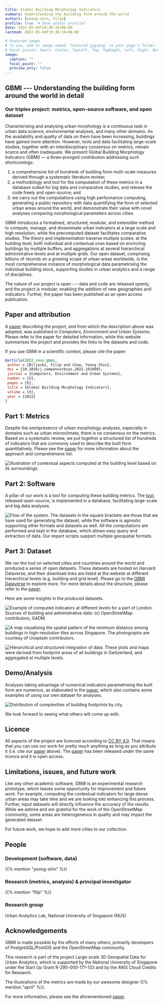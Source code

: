 ```yaml
---
title: Global Building Morphology Indicators
summary: Understanding the building form around the world
authors: [yoong-shin, filip]
profile: true  # Show author profile?
date: 2022-05-04T19:30:16+08:00
lastmod: 2022-05-04T19:30:16+08:00

# Featured image
# To use, add an image named `featured.jpg/png` to your page's folder.
# Focal points: Smart, Center, TopLeft, Top, TopRight, Left, Right, BottomLeft, Bottom, BottomRight.
image:
  caption: ""
  focal_point: ""
  preview_only: false
---
```


## GBMI --- Understanding the building form around the world in detail

### Our triplex project: metrics, open-source software, and open dataset

Characterising and analysing urban morphology is a continuous task in urban data science, environmental analyses, and many other domains. As the availability and quality of data on them have been increasing, buildings have gained more attention. However, tools and data facilitating large-scale studies, together with an interdisciplinary consensus on metrics, remain scarce and often inadequate. We present Global Building Morphology Indicators (GBMI) — a three-pronged contribution addressing such shortcomings:

1. a comprehensive list of hundreds of building form multi-scale measures derived through a systematic literature review;
1. a methodology and tool for the computation of these metrics in a database suited for big data and comparative studies, and release the code freely and open-source; and
1. we carry out the computations using high performance computing, generating a public repository with data quantifying the form of selected urban areas around the world, and demonstrate their value with novel analyses comparing morphological parameters across cities.

GBMI introduces a formalised, structured, modular, and extensible method to compute, manage, and disseminate urban indicators at a large scale and high resolution, while the precomputed dataset facilitates comparative studies. The theory and implementation traverse multiple scales: at the building level, both individual and contextual ones based on encircling buildings by multiple buffers, and aggregations at several hierarchical administrative levels and at multiple grids. Our open dataset, comprising billions of records on a growing scope of urban areas worldwide, is the most comprehensive instance of morphological data parametrising the individual building stock, supporting studies in urban analytics and a range of disciplines.

The nature of our project is open --- data and code are released openly, and the project is modular, enabling the addition of new geographies and indicators.
Further, the paper has been published as an open access publication.

## Paper and attribution

A [paper](https://doi.org/10.1016/j.compenvurbsys.2022.101809) describing the project, and from which the description above was adopted, was published in _Computers, Environment and Urban Systems_.
Please refer to the paper for detailed information, while this website summarises the project and provides the links to the datasets and code.

If you use GBMI in a scientific context, please cite the paper:

```bibtex
@article{2022_ceus_gbmi,
 author = {Biljecki, Filip and Chow, Yoong Shin},
 doi = {10.1016/j.compenvurbsys.2022.101809},
 journal = {Computers, Environment and Urban Systems},
 number = {X},
 pages = {X},
 title = {Global Building Morphology Indicators},
 volume = {X},
 year = {2022}
}
```


## Part 1: Metrics

Despite the omnipresence of urban morphology analyses, especially in domains such as urban microclimate, there is no consensus on the metrics. 
Based on a systematic review, we put together a structured list of hundreds of indicators that are commonly used to describe the built form quantitatively. 
Please see the [paper](https://doi.org/10.1016/j.compenvurbsys.2022.101809) for more information about the approach and comprehensive list.

![](buffer-horizontal.png "Illustration of contextual aspects computed at the building level based on its surroundings.")

## Part 2: Software

A pillar of our work is a tool for computing these building metrics.
The [tool](https://github.com/ualsg/global-building-morphology-indicators), released open-source, is implemented in a database, facilitating large-scale and big data analyses.

![](flow.png "Flow of the system. The datasets in the square brackets are those that we have used for generating the dataset, while the software is agnostic supporting other formats and datasets as well. All the computations are performed and kept in the database, which allows easy query and extraction of data. Our export scripts support multiple geospatial formats.")

## Part 3: Dataset

We ran the tool on selected cities and countries around the world and produced a series of open datasets.
These datasets are hosted on Harvard Dataverse, and their download links are listed at the website at 
different hierarchical levels (e.g. building and grid level).
Please go to the [GBMI Dataverse](https://dataverse.harvard.edu/dataverse.xhtml?alias=gbmi) to explore more.
For more details about the structure, please refer to the [paper](https://doi.org/10.1016/j.compenvurbsys.2022.101809).

Here are some insights in the produced datasets.

![](london.png "Example of computed indicators at different levels for a part of London. Sources of building and administrative data: (c) OpenStreetMap contributors, GADM.")

![](Singapore.png "A map visualising the spatial pattern of the minimum distance among buildings in high-resolution tiles across Singapore. The photographs are courtesy of Unsplash contributors.")

![](switzerland.png "Hierarchical and structured integration of data. These plots and maps were derived from footprint areas of all buildings in Switzerland, and aggregated at multiple levels.")


## Demo/Analysis

Analyses taking advantage of numerical indicators parametrising the built form are numerous, as elaborated in the [paper](https://doi.org/10.1016/j.compenvurbsys.2022.101809), which also contains some examples of using our own dataset for analyses.

![](cplx_joyplot_buildings.png "Distribution of complexities of building footprints by city.")

We look forward to seeing what others will come up with.

## Licence

All aspects of the project are licenced according to [CC BY 4.0](https://creativecommons.org/licenses/by/4.0/).
That means that you can use our work for pretty much anything as long as you attribute it (i.e. cite our [paper](https://doi.org/10.1016/j.compenvurbsys.2022.101809) above).
The [paper](https://doi.org/10.1016/j.compenvurbsys.2022.101809) has been released under the same licence and it is open access.

## Limitations, issues, and future work

Like any other academic software, GBMI is an experimental research prototype, which leaves some opportunity for improvement and future work.
For example, computing the contextual indicators for large dense urban areas may take time and we are looking into enhancing this process. 
Further, input datasets will directly influence the accuracy of the results.
While we admire and are grateful for the work of the OpenStreetMap community, some areas are heterogeneous in quality and may impact the generated dataset.

For future work, we hope to add more cities to our collection.

## People

### Development (software, data)
{{% mention "yoong-shin" %}}

### Research (metrics, analysis) & principal investigator
{{% mention "filip" %}}

### Research group
Urban Analytics Lab, National University of Singapore (NUS)

## Acknowledgements

GBMI is made possible by the efforts of many others, primarily developers of PostgreSQL/PostGIS and the OpenStreetMap community.

This research is part of the project Large-scale 3D Geospatial Data for Urban Analytics, which is supported by the National University of Singapore under the Start Up Grant R-295-000-171-133 and by the AWS Cloud Credits for Research.

The illustrations of the metrics are made by our awesome designer {{% mention "april" %}}.

For more information, please see the aforementioned [paper](https://doi.org/10.1016/j.compenvurbsys.2022.101809).
